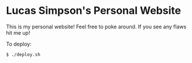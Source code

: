 # Lucas Simpson's Personal Website

This is my personal website! Feel free to poke around. If you see any flaws hit me up!

To deploy:
    
    $ ./deploy.sh